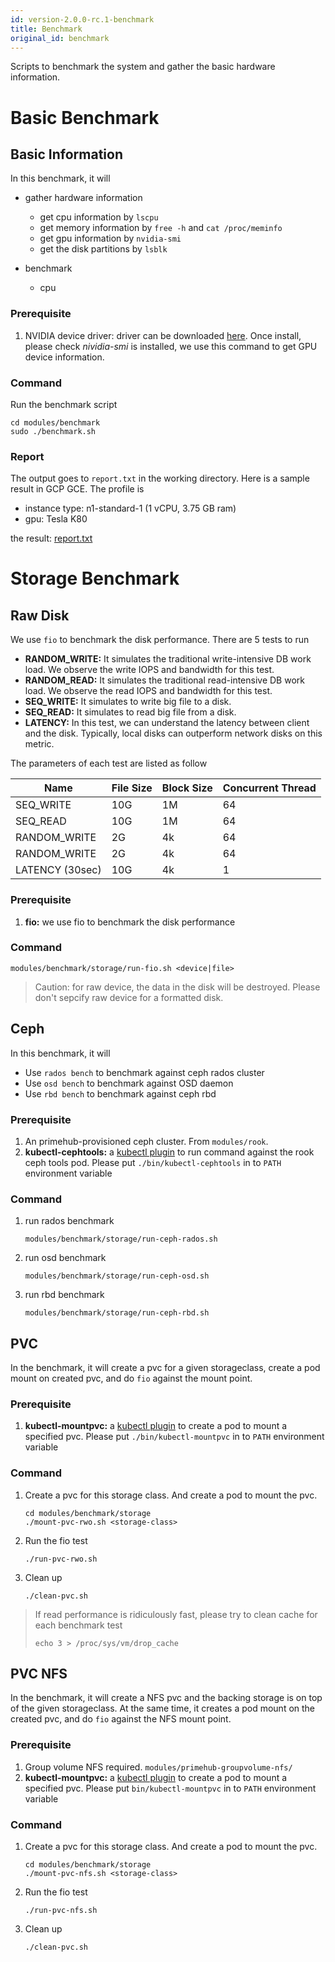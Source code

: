 ```yaml
---
id: version-2.0.0-rc.1-benchmark
title: Benchmark
original_id: benchmark
---
```


Scripts to benchmark the system and gather the basic hardware information.


# Basic Benchmark

## Basic Information

In this benchmark, it will

- gather hardware information

  - get cpu information by `lscpu`
  - get memory information by `free -h` and `cat /proc/meminfo`
  - get gpu information by `nvidia-smi`
  - get the disk partitions by `lsblk`

- benchmark
  - cpu

### Prerequisite

1. NVIDIA device driver: driver can be downloaded [here](https://developer.nvidia.com/cuda-downloads?target_os=Linux&target_arch=x86_64). Once install, please check _nividia-smi_ is installed, we use this command to get GPU device information.

### Command

Run the benchmark script

```
cd modules/benchmark
sudo ./benchmark.sh
```



### Report

The output goes to `report.txt` in the working directory. Here is a sample result in GCP GCE. The profile is

- instance type: n1-standard-1 (1 vCPU, 3.75 GB ram)
- gpu: Tesla K80

the result: [report.txt](modules/benchmark/report-sample.txt)


# Storage Benchmark

## Raw Disk

We use `fio` to benchmark the disk performance. There are 5 tests to run

- **RANDOM_WRITE:** It simulates the traditional write-intensive DB work load. We observe the write IOPS and bandwidth for this test.
- **RANDOM_READ:** It simulates the traditional read-intensive DB work load. We observe the read IOPS and bandwidth for this test.
- **SEQ_WRITE:** It simulates to write big file to a disk.
- **SEQ_READ:** It simulates to read big file from a disk.
- **LATENCY:** In this test, we can understand the latency between client and the disk. Typically, local disks can outperform network disks on this metric.

The parameters of each test are listed as follow

| Name            | File Size  | Block Size | Concurrent Thread | 
| --------------- | -----------| -----------| ----------------- |
| SEQ_WRITE       | 10G        | 1M         | 64                |
| SEQ_READ        | 10G        | 1M         | 64                |
| RANDOM_WRITE    | 2G         | 4k         | 64                |
| RANDOM_WRITE    | 2G         | 4k         | 64                |
| LATENCY (30sec) | 10G        | 4k         | 1                 |


### Prerequisite
1. **fio:** we use fio to benchmark the disk performance

### Command

```
modules/benchmark/storage/run-fio.sh <device|file>
```

> Caution: for raw device, the data in the disk will be destroyed. Please don't sepcify raw device for a formatted disk.



## Ceph

In this benchmark, it will

- Use `rados bench` to benchmark against ceph rados cluster
- Use `osd bench` to benchmark against OSD daemon
- Use `rbd bench` to benchmark against ceph rbd

### Prerequisite

1. An primehub-provisioned ceph cluster. From `modules/rook`.
1. **kubectl-cephtools:** a [kubectl plugin](https://kubernetes.io/docs/tasks/extend-kubectl/kubectl-plugins/) to run command against the rook ceph tools pod. Please put `./bin/kubectl-cephtools` in to `PATH` environment variable

### Command

1. run rados benchmark

    ```
    modules/benchmark/storage/run-ceph-rados.sh
    ```
    
1. run osd benchmark

    ```
    modules/benchmark/storage/run-ceph-osd.sh
    ```

1. run rbd benchmark


    ```
    modules/benchmark/storage/run-ceph-rbd.sh
    ```

## PVC

In the benchmark, it will create a pvc for a given storageclass, create a pod mount on created pvc, and do `fio` against the mount point.

### Prerequisite

1. **kubectl-mountpvc:** a [kubectl plugin](https://kubernetes.io/docs/tasks/extend-kubectl/kubectl-plugins/) to create a pod to mount a specified pvc. Please put `./bin/kubectl-mountpvc` in to `PATH` environment variable

### Command

1. Create a pvc for this storage class. And create a pod to mount the pvc.

    ```
    cd modules/benchmark/storage
    ./mount-pvc-rwo.sh <storage-class>
    ```

2. Run the fio test

    ```
    ./run-pvc-rwo.sh
    ```

3. Clean up

    ```
    ./clean-pvc.sh
    ```

> If read performance is ridiculously fast, please try to clean cache for each benchmark test
> 
> ```   
> echo 3 > /proc/sys/vm/drop_cache
> ```


## PVC NFS

In the benchmark, it will create a NFS pvc and the backing storage is on top of the given storageclass. At the same time, it creates a pod mount on the created pvc, and do `fio` against the NFS mount point.

### Prerequisite

1. Group volume NFS required. `modules/primehub-groupvolume-nfs/`
1. **kubectl-mountpvc:** a [kubectl plugin](https://kubernetes.io/docs/tasks/extend-kubectl/kubectl-plugins/) to create a pod to mount a specified pvc. Please put `bin/kubectl-mountpvc` in to `PATH` environment variable


### Command

1. Create a pvc for this storage class. And create a pod to mount the pvc.

    ```
    cd modules/benchmark/storage
    ./mount-pvc-nfs.sh <storage-class>
    ```

2. Run the fio test

    ```
    ./run-pvc-nfs.sh
    ```

3. Clean up

    ```
    ./clean-pvc.sh
    ```
